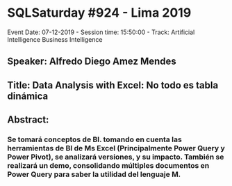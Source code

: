 # SQLSaturday #924 - Lima 2019
Event Date: 07-12-2019 - Session time: 15:50:00 - Track: Artificial Intelligence  Business Intelligence
## Speaker: Alfredo Diego Amez Mendes
## Title: Data Analysis with Excel: No todo es tabla dinámica
## Abstract:
### Se tomará conceptos de BI. tomando en cuenta las herramientas de BI de Ms Excel (Principalmente Power Query y Power Pivot), se analizará versiones, y su impacto. También se realizará un demo, consolidando múltiples documentos en Power Query para saber la utilidad del lenguaje M.
